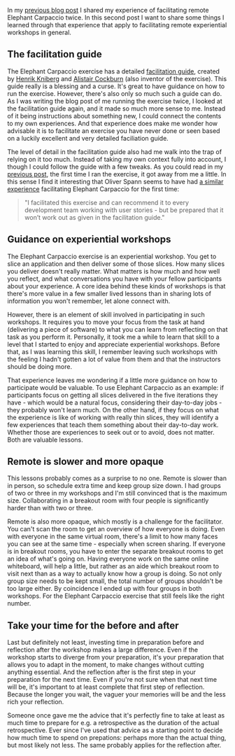 <!--
.. title: Lessons learned after facilitating remote Elephant Carpaccio
.. slug: lessons-learned-after-facilitating-elephant-carpaccio
.. date: 2021-10-24 17:36:50 UTC+02:00
.. tags: workshop, elephant carpaccio, facilitation
.. category: workshop
.. link: 
.. description:
.. type: text
-->

In my [previous blog post](link://slug/two-times-remote-elephant-carpaccio) I shared my experience of facilitating remote Elephant Carpaccio  twice. In this second post I want to share some things I learned through that experience that apply to facilitating remote experiential workshops in general.

## The facilitation guide
The Elephant Carpaccio exercise has a detailed [facilitation guide](https://docs.google.com/document/d/1TCuuu-8Mm14oxsOnlk8DqfZAA1cvtYu9WGv67Yj_sSk/pub), created by [Henrik Kniberg](https://twitter.com/henrikkniberg) and [Alistair Cockburn](https://twitter.com/totheralistair) (also inventor of the exercise). This guide really is a blessing and a curse. It's great to have guidance on how to run the exercise. However, there's also only so much such a guide can do. As I was writing the blog post of me running the exercise twice, I looked at the facilitation guide again, and it made so much more sense to me. Instead of it being instructions about something new, I could connect the contents to my own experiences. And that experience does make me wonder how advisable it is to facilitate an exercise you have never done or seen based on a luckily excellent and very detailed faciliation guide.

The level of detail in the facilitation guide also had me walk into the trap of relying on it too much. Instead of taking my own context fully into account, I though I could follow the guide with a few tweaks. As you could read in my [previous post](link://slug/two-times-remote-elephant-carpaccio), the first time I ran the exercise, it got away from me a little. In this sense I find it interesting that Oliver Spann seems to have had [a similar experience](https://medium.com/@olivercecilspann/elephant-carpaccio-exercise-an-experience-report-207f0cc79c34) facilitating Elephant Carpaccio for the first time:

<!-- TEASER_END -->

> "I facilitated this exercise and can recommend it to every development team working with user stories - but be prepared that it won’t work out as given in the facilitation guide."


## Guidance on experiential workshops
The Elephant Carpaccio exercise is an experiential workshop. You get to slice an application and then deliver some of those slices. How many slices you deliver doesn't really matter. What matters is how much and how well you reflect, and what conversations you have with your fellow participants about your experience. A core idea behind these kinds of workshops is that there's more value in a few smaller lived lessons than in sharing lots of information you won't remember, let alone connect with.

However, there is an element of skill involved in participating in such workshops. It requires you to move your focus from the task at hand (delivering a piece of software) to what you can learn from reflecting on that task as you perform it. Personally, it took me a while to learn that skill to a level that I started to enjoy and appreciate experiential workshops. Before that, as I was learning this skill, I remember leaving such workshops with the feeling I hadn't gotten a lot of value from them and that the instructors should be doing more.

That experience leaves me wondering if a little more guidance on how to participate would be valuable. To use Elephant Carpaccio as an example: if participants focus on getting all slices delivered in the five iterations they have - which would be a natural focus, considering their day-to-day jobs -  they probably won't learn much. On the other hand, if they focus on what the experience is like of working with really thin slices, they will identify a few experiences that teach them something about their day-to-day work. Whether those are experiences to seek out or to avoid, does not matter. Both are valuable lessons.


## Remote is slower and more opaque
This lessons probably comes as a surprise to no one. Remote is slower than in person, so schedule extra time and keep group size down. I had groups of two or three in my workshops and I'm still convinced that is the maximum size. Collaborating in a breakout room with four people is significantly harder than with two or three.

Remote is also more opaque, which mostly is a challenge for the facilitator. You can't scan the room to get an overview of how everyone is doing. Even with everyone in the same virtual room, there's a limit to how many faces you can see at the same time - especially when screen sharing. If everyone is in breakout rooms, you have to enter the separate breakout rooms to get an idea of what's going on. Having everyone work on the same online whiteboard, will help a little, but rather as an aide which breakout room to visit next than as a way to actually know how a group is doing. So not only group size needs to be kept small, the total number of groups shouldn't be too large either. By coincidence I ended up with four groups in both workshops. For the Elephant Carpaccio exercise that still feels like the right number.


## Take your time for the before and after

Last but definitely not least, investing time in preparation before and reflection after the workshop makes a large difference. Even if the workshop starts to diverge from your preparation, it's your preparation that allows you to adapt in the moment, to make changes without cutting anything essential. And the reflection after is the first step in your preparation for the next time. Even if you're not sure when that next time will be, it's important to at least complete that first step of reflection. Because the longer you wait, the vaguer your memories will be and the less rich your reflection.

Someone once gave me the advice that it's perfectly fine to take at least as much time to prepare for e.g. a retrospective as the duration of the actual retrospective. Ever since I've used that advice as a starting point to decide how much time to spend on prepations: perhaps more than the actual thing, but most likely not less. The same probably applies for the reflection after.

